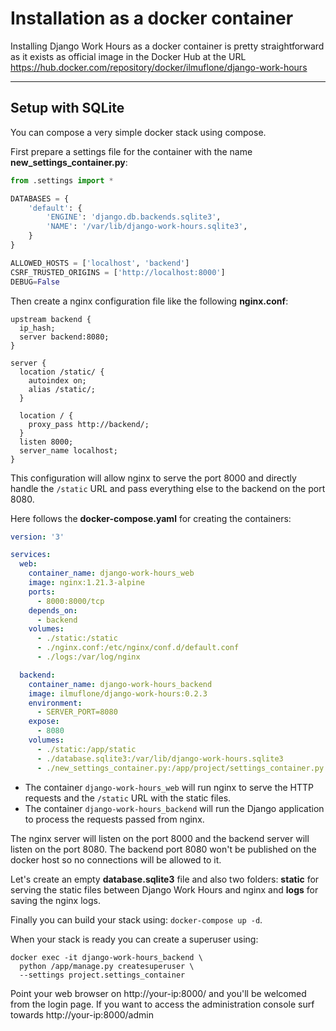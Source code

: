 # Installation as a docker container

Installing Django Work Hours as a docker container is pretty straightforward as
it exists as official image in the Docker Hub at the URL
https://hub.docker.com/repository/docker/ilmuflone/django-work-hours

---

## Setup with SQLite

You can compose a very simple docker stack using compose.

First prepare a settings file for the container with the name
**new_settings_container.py**:

```python
from .settings import *

DATABASES = {
    'default': {
        'ENGINE': 'django.db.backends.sqlite3',
        'NAME': '/var/lib/django-work-hours.sqlite3',
    }
}

ALLOWED_HOSTS = ['localhost', 'backend']
CSRF_TRUSTED_ORIGINS = ['http://localhost:8000']
DEBUG=False
```

Then create a nginx configuration file like the following **nginx.conf**:

```
upstream backend {
  ip_hash;
  server backend:8080;
}

server {
  location /static/ {
    autoindex on;
    alias /static/;
  }

  location / {
    proxy_pass http://backend/;
  }
  listen 8000;
  server_name localhost;
}
```

This configuration will allow nginx to serve the port 8000 and directly handle
the `/static` URL and pass everything else to the backend on the port 8080.

Here follows the **docker-compose.yaml** for creating the containers:

```yaml
version: '3'

services:
  web:
    container_name: django-work-hours_web
    image: nginx:1.21.3-alpine
    ports:
      - 8000:8000/tcp
    depends_on:
      - backend
    volumes:
      - ./static:/static
      - ./nginx.conf:/etc/nginx/conf.d/default.conf
      - ./logs:/var/log/nginx

  backend:
    container_name: django-work-hours_backend
    image: ilmuflone/django-work-hours:0.2.3
    environment:
      - SERVER_PORT=8080
    expose:
      - 8080
    volumes:
      - ./static:/app/static
      - ./database.sqlite3:/var/lib/django-work-hours.sqlite3
      - ./new_settings_container.py:/app/project/settings_container.py
```

- The container `django-work-hours_web` will run nginx to serve the HTTP requests
and the `/static` URL with the static files.
- The container `django-work-hours_backend` will run the Django application to
process the requests passed from nginx.

The nginx server will listen on the port 8000 and the backend server will listen
on the port 8080. The backend port 8080 won't be published on the docker host so
no connections will be allowed to it.

Let's create an empty **database.sqlite3** file and also two folders: **static**
for serving the static files between Django Work Hours and nginx and **logs**
for saving the nginx logs.

Finally you can build your stack using: `docker-compose up -d`.

When your stack is ready you can create a superuser using:

    docker exec -it django-work-hours_backend \
      python /app/manage.py createsuperuser \
      --settings project.settings_container

Point your web browser on http://your-ip:8000/ and you'll be welcomed from the
login page. If you want to access the administration console surf towards
http://your-ip:8000/admin
